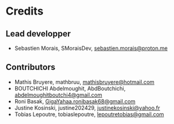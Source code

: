 # Credits

## Lead developper

- Sebastien Morais, SMoraisDev, sebastien.morais@proton.me

## Contributors

- Mathis Bruyere, mathbruu, mathisbruyere@hotmail.com
- BOUTCHICHI Abdelmoughit, AbdBoutchichi, abdelmoughitboutchi4@gmail.com
- Roni Basak, GigaYahaa.ronibasak68@gmail.com
- Justine Kosinski, justine202429, justinekosinski@yahoo.fr
- Tobias Lepoutre, tobiaslepoutre, lepoutretobias@gmail.com